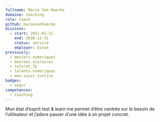 ```yaml
---
fullname: Marie Van Haecke
domaine: Coaching
role: Coach
github: marievanhaecke
missions:
  - start: 2021-01-21
    end: 2030-12-31
    status: service
    employer: Dinum
previously:
  - metiers-numeriques
  - bourses.scolaires
  - tutorat_fp
  - talents.numeriques
  - mon-suivi-justice
badges:
  - segur
competences:
  - Coaching
---
```

Mon état d’esprit test & learn me permet d’être centrée sur le besoin de l’utilisateur et j’adore passer d’une idée à un projet concret.